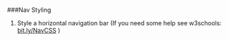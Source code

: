 ###Nav Styling

1.  Style a horizontal navigation bar (If you need some help see w3schools: [bit.ly/NavCSS](http://bit.ly/NavCSS) )
